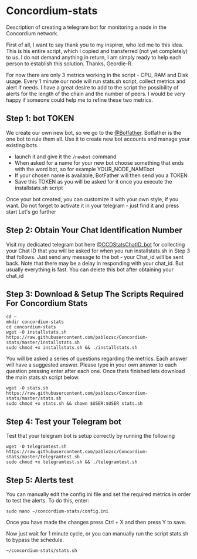# Concordium-stats
Description of creating a telegram bot for monitoring a node in the Concordium network. 

First of all, I want to say thank you to my inspirer, who led me to this idea. This is his entire script, which I copied and transferred (not yet completely) to us.  I do not demand anything in return, I am simply ready to help each person to establish this solution. Thanks, Geordie-R.

For now there are only 3 metrics working in the script - CPU, RAM and Disk usage. Every 1 minute our node will run stats.sh script, collect metrics and alert if needs. I have a great desire to add to the script the possibility of alerts for the length of the chain and the number of peers. I would be very happy if someone could help me to refine these two metrics.


## Step 1: bot TOKEN

We create our own new bot, so we go to the [@Botfather](https://t.me/BotFather). Botfather is the one bot to rule them all. Use it to create new bot accounts and manage your existing bots. 

- launch it and give it the `/newbot` command
- When asked for a name for your new bot choose something that ends with the word bot, so for example YOUR_NODE_NAMEbot
- If your chosen name is available, BotFather will then send you a TOKEN
- Save this TOKEN as you will be asked for it once you execute the installstats.sh script

Once your bot created, you can customize it with your own style, if you want. Do not forget to activate it in your telegram - just find it and press start
Let's go further

## Step 2: Obtain Your Chat Identification Number

Visit my dedicated telegram bot here [@CCDStatsChatID_bot](https://t.me/CCDStatsChatID_bot) for collecting your Chat ID that you will be asked for when you run installstats.sh in Step 3 that follows. Just send any message to the bot - your Chat_id will be sent back. Note that there may be a delay in responding with your chat_id. But usually everything is fast. You can delete this bot after obtaining your chat_id

## Step 3: Download & Setup The Scripts Required For Concordium Stats

```
cd ~
mkdir concordium-stats
cd concordium-stats
wget -O installstats.sh https://raw.githubusercontent.com/pablozsc/Concordium-stats/master/installstats.sh
sudo chmod +x installstats.sh && ./installstats.sh
```

You will be asked a series of questions regarding the metrics. Each answer will have a suggested answer. Please type in your own answer to each question pressing enter after each one. Once thats finished lets download the main stats.sh script below.

```
wget -O stats.sh https://raw.githubusercontent.com/pablozsc/Concordium-stats/master/stats.sh
sudo chmod +x stats.sh && chown $USER:$USER stats.sh
```

## Step 4: Test your Telegram bot

Test that your telegram bot is setup correctly by running the following

```
wget -O telegramtest.sh https://raw.githubusercontent.com/pablozsc/Concordium-stats/master/telegramtest.sh
sudo chmod +x telegramtest.sh && ./telegramtest.sh

```

## Step 5: Alerts test

You can manually edit the config.ini file and set the required metrics in order to test the alerts. To do this, enter:

```
sudo nano ~/concordium-stats/config.ini
```
Once you have made the changes press Ctrl + X and then press Y to save.


Now just wait for 1 minute cycle, or you can manually run the script stats.sh to bypass the schedule.
```
~/concordium-stats/stats.sh
```
